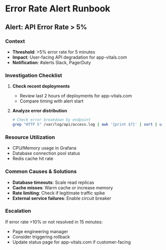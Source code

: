 # Error Rate Alert Runbook

## Alert: API Error Rate > 5%

### Context
- **Threshold**: >5% error rate for 5 minutes
- **Impact**: User-facing API degradation for app-vitals.com
- **Notification**: #alerts Slack, PagerDuty

### Investigation Checklist
1. **Check recent deployments**
   - Review last 2 hours of deployments for app-vitals.com
   - Compare timing with alert start

2. **Analyze error distribution**
   ```bash
   # Check error breakdown by endpoint
   grep "HTTP 5" /var/log/api/access.log | awk '{print $7}' | sort | uniq -c
   ```

### Resource Utilization
- CPU/Memory usage in Grafana
- Database connection pool status
- Redis cache hit rate

### Common Causes & Solutions
- **Database timeouts**: Scale read replicas
- **Cache misses**: Warm cache or increase memory
- **Rate limiting**: Check if legitimate traffic spike
- **External service failures**: Enable circuit breaker

### Escalation
If error rate >10% or not resolved in 15 minutes:
- Page engineering manager
- Consider triggering rollback
- Update status page for app-vitals.com if customer-facing